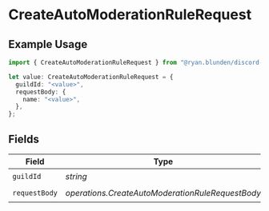 # CreateAutoModerationRuleRequest

## Example Usage

```typescript
import { CreateAutoModerationRuleRequest } from "@ryan.blunden/discord-sdk/models/operations";

let value: CreateAutoModerationRuleRequest = {
  guildId: "<value>",
  requestBody: {
    name: "<value>",
  },
};
```

## Fields

| Field                                            | Type                                             | Required                                         | Description                                      |
| ------------------------------------------------ | ------------------------------------------------ | ------------------------------------------------ | ------------------------------------------------ |
| `guildId`                                        | *string*                                         | :heavy_check_mark:                               | N/A                                              |
| `requestBody`                                    | *operations.CreateAutoModerationRuleRequestBody* | :heavy_check_mark:                               | N/A                                              |